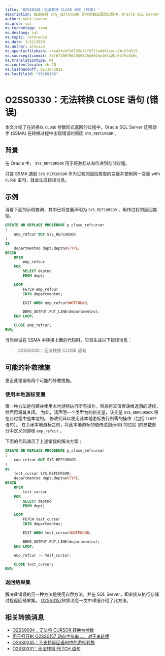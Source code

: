 ```yaml
---
title: 'O2SS0330：无法转换 CLOSE 语句 (错误) '
description: 描述在将 SYS_REFCURSOR 作为参数返回的过程中，Oracle SQL Server 迁移助手 (SSMA) 在转换 CLOSE 语句时出现错误的原因。
author: nahk-ivanov
ms.prod: sql
ms.technology: ssma
ms.devlang: sql
ms.topic: reference
ms.date: 1/22/2020
ms.author: alexiva
ms.openlocfilehash: c4e43fe0f20595e71f977144d61ceca2bc03d315
ms.sourcegitcommit: 33f0f190f962059826e002be165a2bef4f9e350c
ms.translationtype: MT
ms.contentlocale: zh-CN
ms.lasthandoff: 01/30/2021
ms.locfileid: "99189166"
---
```

# <a name="o2ss0330-unable-to-convert-close-statement-error"></a>O2SS0330：无法转换 CLOSE 语句 (错误) 

本文介绍了在转换以 `CLOSE` 参数形式返回的过程中，Oracle SQL Server 迁移助手 (SSMA) 在转换过程中出现错误的原因 `SYS_REFCURSOR` 。

## <a name="background"></a>背景

在 Oracle 中， `SYS_REFCURSOR` 用于将游标从和传递到存储过程。

只要 SSMA 遇到 `SYS_REFCURSOR` 作为过程的返回类型的变量并使用同一变量 with `CLOSE` 语句，就会生成错误消息。

## <a name="example"></a>示例

请看下面的示例查询，其中已将变量声明为 `SYS_REFCURSOR` ，用作过程的返回类型。

```sql
CREATE OR REPLACE PROCEDURE p_close_refcursor
(
    emp_refcur OUT SYS_REFCURSOR
)
IS
    departmentno dept.deptno%TYPE;
BEGIN
    OPEN
        emp_refcur
    FOR
        SELECT deptno
        FROM dept;

    LOOP
        FETCH emp_refcur
        INTO departmentno;

        EXIT WHEN emp_refcur%NOTFOUND;

        DBMS_OUTPUT.PUT_LINE(departmentno);
    END LOOP;

    CLOSE emp_refcur;
END;
```

当你尝试在 SSMA 中转换上面的代码时，它将生成以下错误消息：

> O2SS0330：无法转换 CLOSE 语句

## <a name="possible-remedies"></a>可能的补救措施

更正此错误有两个可能的补救措施。

### <a name="use-local-cursor-variable"></a>使用本地游标变量

第一种方法是创建并使用本地游标执行所有操作，然后将其值传递给返回的游标，然后再将其关闭。 为此，请声明一个类型为的新变量，该变量 `SYS_REFCURSOR` 将在此过程中是本地的。 修改代码以使用此本地游标执行所需的操作（包括 `CLOSE` 语句）。 在关闭本地游标之前，将此本地游标的值传递到示例) 的过程 (的参数部分中定义的游标 `emp_refcur` 。

下面的代码演示了上述错误的解决方案：

```sql
CREATE OR REPLACE PROCEDURE p_close_refcursor
(
    emp_refcur OUT SYS_REFCURSOR
)
AS
    test_cursor SYS_REFCURSOR;
    departmentno dept.deptno%TYPE;
BEGIN
    OPEN
        test_cursor
    FOR
        SELECT deptno
        FROM dept;

    LOOP
        FETCH test_cursor
        INTO departmentno;

        EXIT WHEN test_cursor%NOTFOUND;

        DBMS_OUTPUT.PUT_LINE(departmentno);
    END LOOP;

    emp_refcur := test_cursor;

    CLOSE test_cursor;
END;
```

### <a name="return-result-set"></a>返回结果集

解决此错误的另一种方法是使用自然方法，并在 SQL Server，即直接从执行存储过程返回结果集。 [O2SS0157](o2ss0157.md)转换消息一文中详细介绍了此方法。

## <a name="related-conversion-messages"></a>相关转换消息

* [O2SS0094：无法将 CURSOR 转换为参数](o2ss0094.md)
* [用于打开的 O2SS0157 动态字符串 .。。对于未转换](o2ss0157.md)
* [O2SS0245：不支持返回语句中的游标转换](o2ss0245.md)
* [O2SS0331：无法转换 FETCH 语句](o2ss0331.md)

